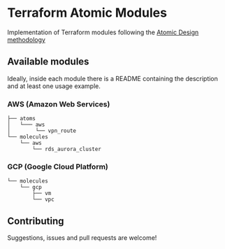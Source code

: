 # Terraform Atomic Modules

Implementation of Terraform modules following the [Atomic Design methodology](https://bradfrost.com/blog/post/atomic-web-design)

## Available modules

Ideally, inside each module there is a README containing the description and at
least one usage example.

### AWS (Amazon Web Services)

```
├── atoms
│   └─── aws
│        └── vpn_route
└── molecules
    └── aws
        └── rds_aurora_cluster
```

### GCP (Google Cloud Platform)

```
└── molecules
    └── gcp
        ├── vm
        └── vpc
```

## Contributing

Suggestions, issues and pull requests are welcome!
